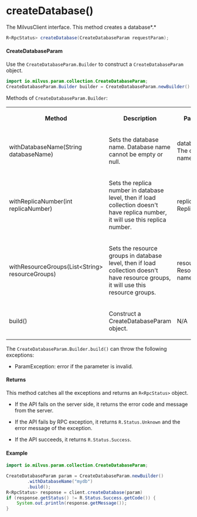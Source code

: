 # createDatabase()

The MilvusClient interface. This method creates a database*.*

```java
R<RpcStatus> createDatabase(CreateDatabaseParam requestParam);
```

#### CreateDatabaseParam

Use the `CreateDatabaseParam.Builder` to construct a `CreateDatabaseParam` object.

```java
import io.milvus.param.collection.CreateDatabaseParam;
CreateDatabaseParam.Builder builder = CreateDatabaseParam.newBuilder()
```

Methods of `CreateDatabaseParam.Builder`:

<table>
    <tr>
        <th><p>Method</p></th>
        <th><p>Description</p></th>
        <th><p>Parameters</p></th>
    </tr>
    <tr>
        <td><p>withDatabaseName(String databaseName)</p></td>
        <td><p>Sets the database name. Database name cannot be empty or null.</p></td>
        <td><p>databaseName: The database name.</p></td>
    </tr>
    <tr>
        <td><p>withReplicaNumber(int replicaNumber)</p></td>
        <td><p>Sets the replica number in database level, then if load collection doesn't have replica number, it will use this replica number.</p></td>
        <td><p>replicaNumber: Replica number</p></td>
    </tr>
    <tr>
        <td><p>withResourceGroups(List&lt;String> resourceGroups)</p></td>
        <td><p>Sets the resource groups in database level, then if load collection doesn't have resource groups, it will use this resource groups.</p></td>
        <td><p>resourceGroups: Resource group names</p></td>
    </tr>
    <tr>
        <td><p>build()</p></td>
        <td><p>Construct a CreateDatabaseParam object.</p></td>
        <td><p>N/A</p></td>
    </tr>
</table>

The `CreateDatabaseParam.Builder.build()` can throw the following exceptions:

- ParamException: error if the parameter is invalid.

#### Returns

This method catches all the exceptions and returns an `R<RpcStatus>` object.

- If the API fails on the server side, it returns the error code and message from the server.

- If the API fails by RPC exception, it returns `R.Status.Unknown` and the error message of the exception.

- If the API succeeds, it returns `R.Status.Success`.

#### Example

```java
import io.milvus.param.collection.CreateDatabaseParam;

CreateDatabaseParam param = CreateDatabaseParam.newBuilder()
        .withDatabaseName("mydb")
        .build();
R<RpcStatus> response = client.createDatabase(param)
if (response.getStatus() != R.Status.Success.getCode()) {
    System.out.println(response.getMessage());
}
```
